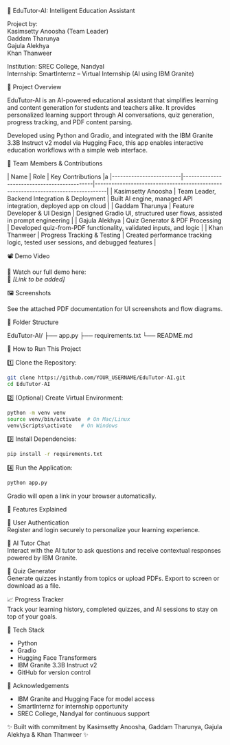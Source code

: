 📘 EduTutor-AI: Intelligent Education Assistant

Project by:  
Kasimsetty Anoosha (Team Leader)  
Gaddam Tharunya  
Gajula Alekhya  
Khan Thanweer  

Institution: SREC College, Nandyal  
Internship: SmartInternz – Virtual Internship (AI using IBM Granite)



 📌 Project Overview

EduTutor-AI is an AI-powered educational assistant that simplifies learning and content generation for students and teachers alike. It provides personalized learning support through AI conversations, quiz generation, progress tracking, and PDF content parsing.

Developed using Python and Gradio, and integrated with the IBM Granite 3.3B Instruct v2 model via Hugging Face, this app enables interactive education workflows with a simple web interface.



 👥 Team Members & Contributions

| Name                    | Role                                        | Key Contributions                                                               |a
|-------------------------|---------------------------------------------|----------------------------------------------------------------------------------|
| Kasimsetty Anoosha | Team Leader, Backend Integration & Deployment | Built AI engine, managed API integration, deployed app on cloud                 |
| Gaddam Tharunya    | Feature Developer & UI Design               | Designed Gradio UI, structured user flows, assisted in prompt engineering       |
| Gajula Alekhya     | Quiz Generator & PDF Processing             | Developed quiz-from-PDF functionality, validated inputs, and logic              |
| Khan Thanweer      | Progress Tracking & Testing                 | Created performance tracking logic, tested user sessions, and debugged features |



📽️ Demo Video

🎥 Watch our full demo here:  
🔗 *[Link to be added]*



🖼️ Screenshots

See the attached PDF documentation for UI screenshots and flow diagrams.



 📁 Folder Structure


EduTutor-AI/
├── app.py
├── requirements.txt
└── README.md

 🚀 How to Run This Project

1️⃣ Clone the Repository:
```bash
git clone https://github.com/YOUR_USERNAME/EduTutor-AI.git
cd EduTutor-AI
```

2️⃣ (Optional) Create Virtual Environment:
```bash
python -m venv venv
source venv/bin/activate  # On Mac/Linux
venv\Scripts\activate   # On Windows
```

3️⃣ Install Dependencies:
```bash
pip install -r requirements.txt
```

4️⃣ Run the Application:
```bash
python app.py
```

Gradio will open a link in your browser automatically.



🧪 Features Explained

 🔐 User Authentication  
Register and login securely to personalize your learning experience.

 💬 AI Tutor Chat  
Interact with the AI tutor to ask questions and receive contextual responses powered by IBM Granite.

 📝 Quiz Generator  
Generate quizzes instantly from topics or upload PDFs. Export to screen or download as a file.

 📈 Progress Tracker  
Track your learning history, completed quizzes, and AI sessions to stay on top of your goals.



 🧠 Tech Stack

- Python  
- Gradio  
- Hugging Face Transformers  
- IBM Granite 3.3B Instruct v2  
- GitHub for version control  



 🙏 Acknowledgements

- IBM Granite and Hugging Face for model access  
- SmartInternz for internship opportunity  
- SREC College, Nandyal for continuous support  



✨ Built with commitment by Kasimsetty Anoosha, Gaddam Tharunya, Gajula Alekhya & Khan Thanweer ✨
